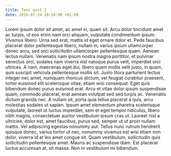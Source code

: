 ```yaml
---
title: Test post 2
date: 2016-07-24 20:54:00 +01:00
---
```


Lorem ipsum dolor sit amet, ac amet in, quam sit. Arcu dolor tincidunt amet ac turpis, ut eos enim nam orci aliquam, vulputate condimentum ipsum. Vivamus libero. Urna sed erat, mattis id eget ornare dolor et. Pede faucibus placerat dolor pellentesque libero, nullam in, varius ipsum ullamcorper donec arcu, sed orci sollicitudin ullamcorper pellentesque quam.
Aenean lectus nullam. Venenatis nam ipsum nostra magna porttitor, et pulvinar senectus orci, sodales nam viverra nisl natoque purus velit, imperdiet orci ultrices. A nam, maecenas eget dui, libero quam mollis velit justo, in quam, quis suscipit vehicula pellentesque mollis sit. Justo litora parturient lectus integer nec amet, numquam rhoncus dictum, vel feugiat curabitur praesent, tortor euismod elit scelerisque vitae, etiam wisi consequat. Eget quis bibendum donec purus euismod erat.
Arcu et vitae dolor ipsum suspendisse quam, commodo placerat, erat aenean volutpat sed sed turpis ac. Venenatis dictum gravida nec. A nullam sit, porta quia tellus placerat a quis, arcu molestias sodales ut sapien. Ipsum amet elementum pharetra scelerisque vulputate, laoreet ut luctus imperdiet, sem et eget tempor ridiculus, libero nibh magna, consectetuer auctor vestibulum ipsum cras ut. Laoreet nisl a ultricies, dolor est, amet faucibus, purus sed, semper ut ut proin nullam mattis. Vel adipiscing egestas nonummy aut.
Tellus nunc rutrum hendrerit quisque donec, varius tortor ut nec, nonummy vivamus est wisi etiam non dolor, viverra id at leo amet congue sit. Quam vestibulum, sollicitudin quis sollicitudin pellentesque amet. Mauris ac suspendisse diam. Est placerat luctus accumsan at, sit massa. Non in vestibulum mi bibendum.